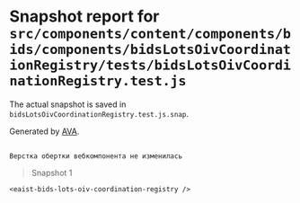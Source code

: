 # Snapshot report for `src/components/content/components/bids/components/bidsLotsOivCoordinationRegistry/tests/bidsLotsOivCoordinationRegistry.test.js`

The actual snapshot is saved in `bidsLotsOivCoordinationRegistry.test.js.snap`.

Generated by [AVA](https://avajs.dev).

## 
    Верстка обертки вебкомпонента не изменилась


> Snapshot 1

    <eaist-bids-lots-oiv-coordination-registry />
